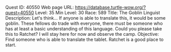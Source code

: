 Quest ID: 40550
Web page URL: https://database.turtle-wow.org/?quest=40550
Level: 35
Min Level: 30
Race: 589
Title: The Goblin Linguist
Description: Let's think... If anyone is able to translate this, it would be some goblin. These fellows do trade with everyone, there must be someone who has at least a basic understanding of this language. Could you please take this to Ratchet? I will stay here for now and observe the camp.
Objective: Find someone who is able to translate the tablet. Ratchet is a good place to start.
